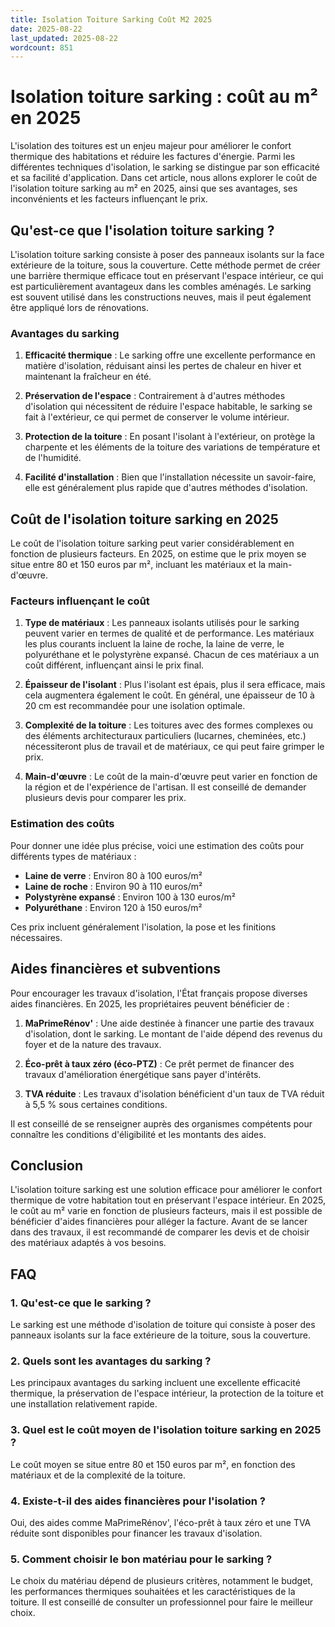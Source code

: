 ```yaml
---
title: Isolation Toiture Sarking Coût M2 2025
date: 2025-08-22
last_updated: 2025-08-22
wordcount: 851
---
```


# Isolation toiture sarking : coût au m² en 2025

L'isolation des toitures est un enjeu majeur pour améliorer le confort thermique des habitations et réduire les factures d'énergie. Parmi les différentes techniques d'isolation, le sarking se distingue par son efficacité et sa facilité d'application. Dans cet article, nous allons explorer le coût de l'isolation toiture sarking au m² en 2025, ainsi que ses avantages, ses inconvénients et les facteurs influençant le prix.

## Qu'est-ce que l'isolation toiture sarking ?

L'isolation toiture sarking consiste à poser des panneaux isolants sur la face extérieure de la toiture, sous la couverture. Cette méthode permet de créer une barrière thermique efficace tout en préservant l'espace intérieur, ce qui est particulièrement avantageux dans les combles aménagés. Le sarking est souvent utilisé dans les constructions neuves, mais il peut également être appliqué lors de rénovations.

### Avantages du sarking

1. **Efficacité thermique** : Le sarking offre une excellente performance en matière d'isolation, réduisant ainsi les pertes de chaleur en hiver et maintenant la fraîcheur en été.
   
2. **Préservation de l'espace** : Contrairement à d'autres méthodes d'isolation qui nécessitent de réduire l'espace habitable, le sarking se fait à l'extérieur, ce qui permet de conserver le volume intérieur.

3. **Protection de la toiture** : En posant l'isolant à l'extérieur, on protège la charpente et les éléments de la toiture des variations de température et de l'humidité.

4. **Facilité d'installation** : Bien que l'installation nécessite un savoir-faire, elle est généralement plus rapide que d'autres méthodes d'isolation.

## Coût de l'isolation toiture sarking en 2025

Le coût de l'isolation toiture sarking peut varier considérablement en fonction de plusieurs facteurs. En 2025, on estime que le prix moyen se situe entre 80 et 150 euros par m², incluant les matériaux et la main-d'œuvre.

### Facteurs influençant le coût

1. **Type de matériaux** : Les panneaux isolants utilisés pour le sarking peuvent varier en termes de qualité et de performance. Les matériaux les plus courants incluent la laine de roche, la laine de verre, le polyuréthane et le polystyrène expansé. Chacun de ces matériaux a un coût différent, influençant ainsi le prix final.

2. **Épaisseur de l'isolant** : Plus l'isolant est épais, plus il sera efficace, mais cela augmentera également le coût. En général, une épaisseur de 10 à 20 cm est recommandée pour une isolation optimale.

3. **Complexité de la toiture** : Les toitures avec des formes complexes ou des éléments architecturaux particuliers (lucarnes, cheminées, etc.) nécessiteront plus de travail et de matériaux, ce qui peut faire grimper le prix.

4. **Main-d'œuvre** : Le coût de la main-d'œuvre peut varier en fonction de la région et de l'expérience de l'artisan. Il est conseillé de demander plusieurs devis pour comparer les prix.

### Estimation des coûts

Pour donner une idée plus précise, voici une estimation des coûts pour différents types de matériaux :

- **Laine de verre** : Environ 80 à 100 euros/m²
- **Laine de roche** : Environ 90 à 110 euros/m²
- **Polystyrène expansé** : Environ 100 à 130 euros/m²
- **Polyuréthane** : Environ 120 à 150 euros/m²

Ces prix incluent généralement l'isolation, la pose et les finitions nécessaires.

## Aides financières et subventions

Pour encourager les travaux d'isolation, l'État français propose diverses aides financières. En 2025, les propriétaires peuvent bénéficier de :

1. **MaPrimeRénov'** : Une aide destinée à financer une partie des travaux d'isolation, dont le sarking. Le montant de l'aide dépend des revenus du foyer et de la nature des travaux.

2. **Éco-prêt à taux zéro (éco-PTZ)** : Ce prêt permet de financer des travaux d'amélioration énergétique sans payer d'intérêts.

3. **TVA réduite** : Les travaux d'isolation bénéficient d'un taux de TVA réduit à 5,5 % sous certaines conditions.

Il est conseillé de se renseigner auprès des organismes compétents pour connaître les conditions d'éligibilité et les montants des aides.

## Conclusion

L'isolation toiture sarking est une solution efficace pour améliorer le confort thermique de votre habitation tout en préservant l'espace intérieur. En 2025, le coût au m² varie en fonction de plusieurs facteurs, mais il est possible de bénéficier d'aides financières pour alléger la facture. Avant de se lancer dans des travaux, il est recommandé de comparer les devis et de choisir des matériaux adaptés à vos besoins.

## FAQ

### 1. Qu'est-ce que le sarking ?

Le sarking est une méthode d'isolation de toiture qui consiste à poser des panneaux isolants sur la face extérieure de la toiture, sous la couverture.

### 2. Quels sont les avantages du sarking ?

Les principaux avantages du sarking incluent une excellente efficacité thermique, la préservation de l'espace intérieur, la protection de la toiture et une installation relativement rapide.

### 3. Quel est le coût moyen de l'isolation toiture sarking en 2025 ?

Le coût moyen se situe entre 80 et 150 euros par m², en fonction des matériaux et de la complexité de la toiture.

### 4. Existe-t-il des aides financières pour l'isolation ?

Oui, des aides comme MaPrimeRénov', l'éco-prêt à taux zéro et une TVA réduite sont disponibles pour financer les travaux d'isolation.

### 5. Comment choisir le bon matériau pour le sarking ?

Le choix du matériau dépend de plusieurs critères, notamment le budget, les performances thermiques souhaitées et les caractéristiques de la toiture. Il est conseillé de consulter un professionnel pour faire le meilleur choix.